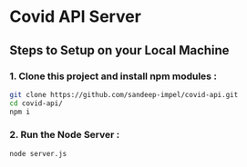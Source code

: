 # Covid API Server

## Steps to Setup on your Local Machine

### 1. Clone this project and install npm modules :

```bash
git clone https://github.com/sandeep-impel/covid-api.git
cd covid-api/
npm i
```

### 2. Run the Node Server :

```bash
node server.js
```
